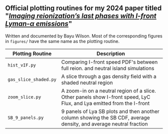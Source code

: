## Official plotting routines for my 2024 paper titled "[_Imaging reionization’s last phases with I-front Lyman-α emissions_](https://arxiv.org/abs/2406.14625v1)" 
Written and documented by Bayu Wilson. Most of the corresponding figures in `figures/` have the same name as the plotting routine.

| **Plotting Routine**    | **Description**                                                                                         |
|------------------|---------------------------------------------------------------------------------------------------------|
| `hist_vIF.py`     | Comparing I-front speed PDF's between full reion. and neutral island simulations   |
| `gas_slice_shaded.py`     |  A slice through a gas density field with a shaded neutral region |
| `zoom_slice.py`| A zoom-in on a neutral region of a slice. Other panels show I-front speed, LyC Flux, and Lya emitted from the I-front|
| `SB_9_panels.py`| 9 panels of Lya SB plots and then another column showing the SB CDF, average density, and average neutral fraction|

